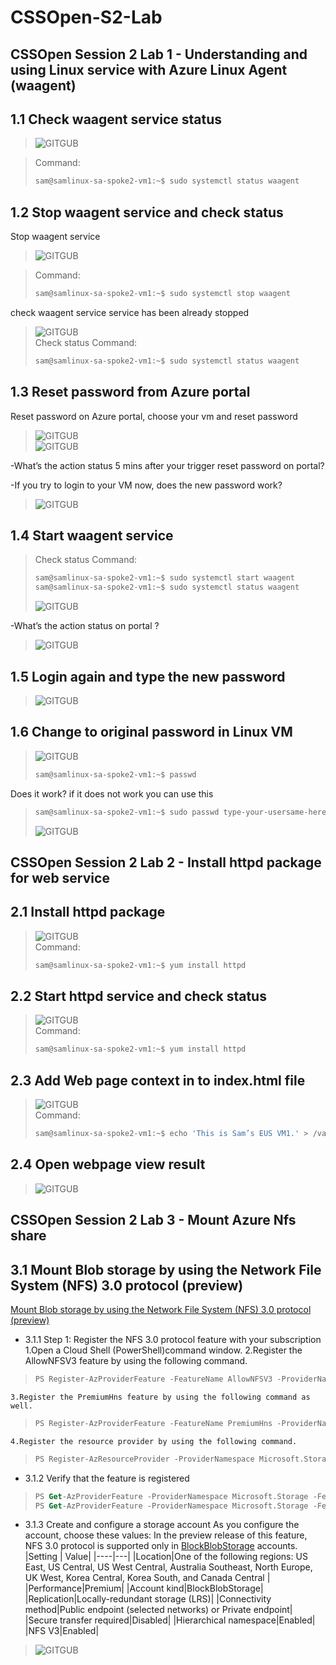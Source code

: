# CSSOpen-S2-Lab

## CSSOpen Session 2 Lab 1 - Understanding and using Linux service with Azure Linux Agent (waagent)

## 1.1 Check waagent service status

> ![GITGUB](https://github.com/samkuo-ms/CSSOpen-S2-L1/blob/master/CSSOpen-S2-L1-Images/1-1.PNG "1-1")<br>

> Command:
> ```sh
> sam@samlinux-sa-spoke2-vm1:~$ sudo systemctl status waagent
> ```

## 1.2 Stop waagent service and check status
Stop waagent service
> ![GITGUB](https://github.com/samkuo-ms/CSSOpen-S2-L1/blob/master/CSSOpen-S2-L1-Images/2-1.PNG "2-1")<br>

> Command:
> ```sh
> sam@samlinux-sa-spoke2-vm1:~$ sudo systemctl stop waagent
> ```
check waagent service service has been already stopped
> ![GITGUB](https://github.com/samkuo-ms/CSSOpen-S2-L1/blob/master/CSSOpen-S2-L1-Images/2-2.PNG "2-2")<br>
> Check status Command:
> ```sh
> sam@samlinux-sa-spoke2-vm1:~$ sudo systemctl status waagent
> ```

## 1.3 Reset password from Azure portal
Reset password on Azure portal, choose your vm and reset password
> ![GITGUB](https://github.com/samkuo-ms/CSSOpen-S2-L1/blob/master/CSSOpen-S2-L1-Images/3-1.png "3-1")<br>
> ![GITGUB](https://github.com/samkuo-ms/CSSOpen-S2-L1/blob/master/CSSOpen-S2-L1-Images/3-2.png "3-1")<br>

-What’s the action status 5 mins after your trigger reset password on portal?

-If you try to login to your VM now, does the new password work?
> ![GITGUB](https://github.com/samkuo-ms/CSSOpen-S2-L1/blob/master/CSSOpen-S2-L1-Images/3-3.png "3-3")<br>

## 1.4 Start waagent service
> Check status Command:
> ```sh
> sam@samlinux-sa-spoke2-vm1:~$ sudo systemctl start waagent
> sam@samlinux-sa-spoke2-vm1:~$ sudo systemctl status waagent
> ```
> ![GITGUB](https://github.com/samkuo-ms/CSSOpen-S2-L1/blob/master/CSSOpen-S2-L1-Images/4-1.png "4-1")<br>


-What’s the action status on portal ?
> ![GITGUB](https://github.com/samkuo-ms/CSSOpen-S2-L1/blob/master/CSSOpen-S2-L1-Images/4-1.png "4-2")<br>

## 1.5 Login again and type the new password
> ![GITGUB](https://github.com/samkuo-ms/CSSOpen-S2-L1/blob/master/CSSOpen-S2-L1-Images/5-1.png "5-1")<br>

## 1.6 Change to original password in Linux VM
> ![GITGUB](https://github.com/samkuo-ms/CSSOpen-S2-L1/blob/master/CSSOpen-S2-L1-Images/6-1.png "6-1")<br>
> ```sh
> sam@samlinux-sa-spoke2-vm1:~$ passwd
> ```

Does it work?
if it does not work you can use this
> ```sh
> sam@samlinux-sa-spoke2-vm1:~$ sudo passwd type-your-usersame-here
> ```
> ![GITGUB](https://github.com/samkuo-ms/CSSOpen-S2-L1/blob/master/CSSOpen-S2-L1-Images/6-1.png "6-2")<br>

## CSSOpen Session 2 Lab 2 - Install httpd package for web service
## 2.1 Install httpd package
> ![GITGUB](https://github.com/samkuo-ms/CSSOpen-S2-L1/blob/master/CSSOpen-S2-L2-Images/1-1.png "1-1")<br>
> Command:
> ```sh
> sam@samlinux-sa-spoke2-vm1:~$ yum install httpd
> ```
## 2.2 Start httpd service and check status
> ![GITGUB](https://github.com/samkuo-ms/CSSOpen-S2-L1/blob/master/CSSOpen-S2-L2-Images/2-1.png "2-1")<br>
> Command:
> ```sh
> sam@samlinux-sa-spoke2-vm1:~$ yum install httpd
> ```
## 2.3 Add Web page context in to index.html file
> ![GITGUB](https://github.com/samkuo-ms/CSSOpen-S2-L1/blob/master/CSSOpen-S2-L2-Images/3-1.png "3-1")<br>
> Command:
> ```sh
> sam@samlinux-sa-spoke2-vm1:~$ echo 'This is Sam’s EUS VM1.' > /var/www/html/index.html
> ```
## 2.4 Open webpage view result
> ![GITGUB](https://github.com/samkuo-ms/CSSOpen-S2-L1/blob/master/CSSOpen-S2-L2-Images/4-1.png "4-1")<br>


## CSSOpen Session 2 Lab 3 - Mount Azure Nfs share 
## 3.1 Mount Blob storage by using the Network File System (NFS) 3.0 protocol (preview)
[Mount Blob storage by using the Network File System (NFS) 3.0 protocol (preview)](https://docs.microsoft.com/en-us/azure/storage/blobs/network-file-system-protocol-support-how-to?tabs=linux)
- 3.1.1 Step 1: Register the NFS 3.0 protocol feature with your subscription
    1.Open a Cloud Shell (PowerShell)command window.
    2.Register the AllowNFSV3 feature by using the following command.
> ```ps
> PS Register-AzProviderFeature -FeatureName AllowNFSV3 -ProviderNamespace Microsoft.Storage 
> ```
    3.Register the PremiumHns feature by using the following command as well.
> ```ps
> PS Register-AzProviderFeature -FeatureName PremiumHns -ProviderNamespace Microsoft.Storage
> ```   
    4.Register the resource provider by using the following command.
> ```ps
> PS Register-AzResourceProvider -ProviderNamespace Microsoft.Storage
> ```  
- 3.1.2 Verify that the feature is registered
> ```ps
> PS Get-AzProviderFeature -ProviderNamespace Microsoft.Storage -FeatureName AllowNFSV3
> PS Get-AzProviderFeature -ProviderNamespace Microsoft.Storage -FeatureName PremiumHns
> ``` 
- 3.1.3 Create and configure a storage account
As you configure the account, choose these values:
In the preview release of this feature, NFS 3.0 protocol is supported only in [BlockBlobStorage](../blobs/storage-blob-create-account-block-blob.md) accounts.
|Setting | Value|
|----|---|
|Location|One of the following regions: US East, US Central, US West Central, Australia Southeast, North Europe, UK West, Korea Central, Korea South, and Canada Central |
|Performance|Premium|
|Account kind|BlockBlobStorage|
|Replication|Locally-redundant storage (LRS)|
|Connectivity method|Public endpoint (selected networks) or Private endpoint|
|Secure transfer required|Disabled|
|Hierarchical namespace|Enabled|
|NFS V3|Enabled|
> ![GITGUB](https://github.com/samkuo-ms/CSSOpen-S2-L1/blob/master/CSSOpen-S2-L2-Images/3-1.png "3-1")<br>
